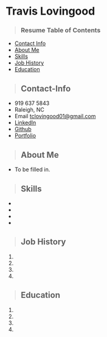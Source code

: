 # **Travis Lovingood**
> ### Resume Table of Contents
* [Contact Info](#Contact-Info)
* [About Me](#About-Me)
* [Skills](#Skills)
* [Job History](#Job-History)
* [Education](#Education)
> ## Contact-Info

* 919 637 5843
* Raleigh, NC
* Email tclovingood01@gmail.com
* [LinkedIn](https://www.linkedin.com/in/travis-lovingood-8868101a7/)
* [Github](https://github.com/TravisLovingood)
* [Portfolio](https://travislovingood.github.io/Portfolio/)

> ## About Me

* To be filled in.

> ## Skills

*
*
*
*

> ## Job History

1.

2.

3.

4.

> ## Education
1. 
2. 
3. 
4.
